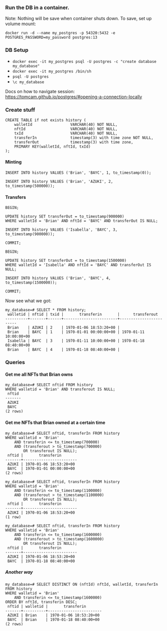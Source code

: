 

### Run the DB in a container. 
Note: Nothing will be save when container shuts down. To save, set up volume mount:

`docker run -d --name my_postgres -p 54320:5432 -e POSTGRES_PASSWORD=my_password postgres:13`

### DB Setup
* `docker exec -it my_postgres psql -U postgres -c "create database my_database"`
* `docker exec -it my_postgres /bin/sh`
* `psql -U postgres`
* `\c my_database`

Docs on how to navigate session: https://tomcam.github.io/postgres/#opening-a-connection-locally

### Create stuff

```
CREATE TABLE if not exists history (
    walletId                 VARCHAR(40) NOT NULL,
    nftId                    VARCHAR(40) NOT NULL,
    txId                     VARCHAR(40) NOT NULL,
    transferIn               timestamp(3) with time zone NOT NULL,
    transferOut              timestamp(3) with time zone,
    PRIMARY KEY(walletId, nftId, txId)
);
```
#### Minting
```
INSERT INTO history VALUES ('Brian', 'BAYC', 1, to_timestamp(0));
```

```
INSERT INTO history VALUES ('Brian', 'AZUKI', 2, to_timestamp(500000));
```

#### Transfers

```
BEGIN;

UPDATE history SET transferOut = to_timestamp(900000)
WHERE walletId = 'Brian' AND nftId = 'BAYC' AND transferOut IS NULL;

INSERT INTO history VALUES ('Isabella', 'BAYC', 3, to_timestamp(900000));

COMMIT;
``` 

```
BEGIN;

UPDATE history SET transferOut = to_timestamp(1500000)
WHERE walletId = 'Isabella' AND nftId = 'BAYC' AND transferOut IS NULL;

INSERT INTO history VALUES ('Brian', 'BAYC', 4, to_timestamp(1500000));

COMMIT;
```

Now see what we got:
```
my_database=# SELECT * FROM history;
 walletid | nftid | txid |       transferin       |      transferout
----------+-------+------+------------------------+------------------------
 Brian    | AZUKI | 2    | 1970-01-06 18:53:20+00 |
 Brian    | BAYC  | 1    | 1970-01-01 00:00:00+00 | 1970-01-11 10:00:00+00
 Isabella | BAYC  | 3    | 1970-01-11 10:00:00+00 | 1970-01-18 08:40:00+00
 Brian    | BAYC  | 4    | 1970-01-18 08:40:00+00 |
```
### Queries
#### Get me all NFTs that Brian owns

```
my_database=# SELECT nftid FROM history
WHERE walletid = 'Brian' AND transferout IS NULL;
 nftid
-------
 AZUKI
 BAYC
(2 rows)
```


#### Get me NFTs that Brian owned at a certain time
```
my_database=# SELECT nftid, transferIn FROM history
WHERE walletid = 'Brian'
    AND transferin <= to_timestamp(700000)
    AND (transferout > to_timestamp(700000)
        OR transferout IS NULL);
 nftid |       transferin
-------+------------------------
 AZUKI | 1970-01-06 18:53:20+00
 BAYC  | 1970-01-01 00:00:00+00
(2 rows)
```

```
my_database=# SELECT nftid, transferIn FROM history
WHERE walletid = 'Brian'
    AND transferin <= to_timestamp(1100000)
    AND (transferout > to_timestamp(1100000)
        OR transferout IS NULL);
 nftid |       transferin
-------+------------------------
 AZUKI | 1970-01-06 18:53:20+00
(1 row)
```

```
my_database=# SELECT nftid, transferIn FROM history
WHERE walletid = 'Brian'
    AND transferin <= to_timestamp(1600000)
    AND (transferout > to_timestamp(1600000)
        OR transferout IS NULL);
 nftid |       transferin
-------+------------------------
 AZUKI | 1970-01-06 18:53:20+00
 BAYC  | 1970-01-18 08:40:00+00
```

##### Another way 
```
my_database=# SELECT DISTINCT ON (nftId) nftId, walletId, transferIn
FROM history
WHERE walletid = 'Brian'
    AND transferin <= to_timestamp(1600000)
ORDER BY nftId, transferin DESC;
 nftid | walletid |       transferin
-------+----------+------------------------
 AZUKI | Brian    | 1970-01-06 18:53:20+00
 BAYC  | Brian    | 1970-01-18 08:40:00+00
(2 rows)
```
